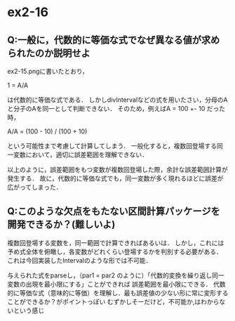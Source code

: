 # ex2-16

## Q:一般に，代数的に等価な式でなぜ異なる値が求められたのか説明せよ

ex2-15.pngに書いたとおり，

1 = A/A

は代数的に等価な式である．
しかしdivIntervalなどの式を用いたさい，分母のAと分子のAを同一として判断できない．
そのため，例えばA = 100 +- 10 だった時，

A/A = (100 - 10) / (100 + 10)

という可能性まで考慮して計算してしまう．
一般化すると，複数回登場する同一変数において，適切に誤差範囲を理解できない．

以上のように，誤差範囲をもつ変数が複数回登場した際，余計な誤差範囲計算が発生する．
故に，代数的に等価な式でも，同一変数が多く現れるほどに誤差が広がってしまった．

## Q:このような欠点をもたない区間計算パッケージを開発できるか？(難しいよ)

複数回登場する変数を，同一範囲で計算できればあるいは．
しかし，これには予め式全体を俯瞰し，各変数がどれくらい登場するかを判別する必要がある．
これは今回実装したIntervalのような形では不可能．

与えられた式をparseし，（par1 = par2 のように）「代数的変換を繰り返し同一変数の出現を最小限にする」ことができれば
誤差範囲を最小限にできる．
代数的に等価な式（意味的に等価）を理解し．最も誤差値の少ない形に常に変形することができるか？がポイントっぽい
むずかしそーだけど，不可能か,はわからないという感じ
